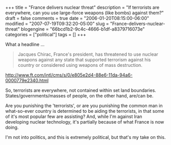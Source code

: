 +++
title = "France delivers nuclear threat"
description = "If terrorists are everywhere, can you use large-force weapons (like bombs) against them?"
draft = false
comments = true
date = "2006-01-20T08:15:00-06:00"
modified = "2007-07-19T09:32:20-05:00"
slug = "France-delivers-nuclear-threat"
blogengine = "66bcd1b2-9c4c-4666-b1df-a8379716073e"
categories = ["political"]
tags = []
+++

What a headline ...

> Jacques Chirac, France&#39;s president, has threatened to use nuclear weapons against any state that supported terrorism against his country or considered using weapons of mass destruction.

http://www.ft.com/intl/cms/s/0/e805e2d4-88e6-11da-94a6-0000779e2340.html

So, terrorists are everywhere, not contained within set land boundaries.  States/governments/masses of people, on the other hand, are/can be.

Are you punishing the &#39;terrorists&#39;, or are you punishing the common man in what-so-ever country is determined to be aiding the terrorists, in that some of it&#39;s most popular few are assisting?  And, while I&#39;m against Iran developing nuclear technology, it&#39;s partially because of what France is now doing.

I&#39;m not into politics, and this is extremely political, but that&#39;s my take on this.
